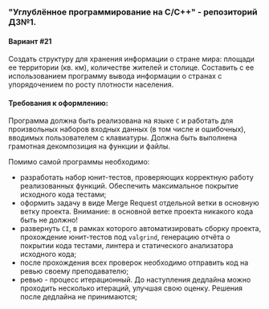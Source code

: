 ### "Углублённое программирование на C/С++" - репозиторий ДЗ№1.

#### Вариант #21
Создать структуру для хранения информации о стране мира: площади ее территории (кв. км), количестве жителей и столице. Составить с ее использованием программу вывода информации о странах с упорядочением по росту плотности населения.


#### Требования к оформлению:
Программа должна быть реализована на языке `C` и работать для произвольных наборов входных данных (в том числе и ошибочных), вводимых пользователем с клавиатуры. Должна быть выполнена грамотная декомпозиция на функции и файлы.

Помимо самой программы необходимо:

- разработать набор юнит-тестов, проверяющих корректную работу реализованных функций. Обеспечить максимальное покрытие исходного кода тестами;
- оформить задачу в виде Merge Request отдельной ветки в основную ветку проекта.
  Внимание: в основной ветке проекта никакого кода быть не должно!
- развернуть `CI`, в рамках которого автоматизировать сборку проекта, прохождение юнит-тестов под `valgrind`, генерацию отчёта о покрытии кода тестами, линтера и статического анализатора исходного кода;
- после прохождения всех проверок необходимо отправить код на ревью своему преподавателю;
- ревью - процесс итерационный. До наступления дедлайна можно проходить несколько итераций, улучшая свою оценку. Решения после дедлайна не принимаются;
